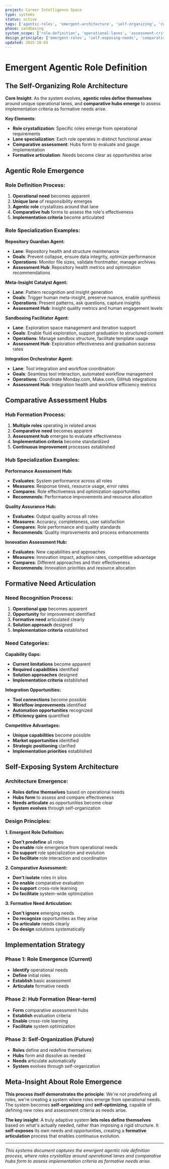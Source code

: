 ```yaml
---
project: Career Intelligence Space
type: systems
status: active
tags: ['agentic-roles', 'emergent-architecture', 'self-organizing', 'comparative-hubs']
phase: sandboxing
system_scope: ['role-definition', 'operational-lanes', 'assessment-criteria', 'formative-needs']
design_principle: ['emergent-roles', 'self-exposing-needs', 'comparative-assessment']
updated: 2025-10-03
---
```


# Emergent Agentic Role Definition

## The Self-Organizing Role Architecture

**Core Insight**: As the system evolves, **agentic roles define themselves** around unique operational lanes, and **comparative hubs emerge** to assess implementation criteria as formative needs arise.

**Key Elements**:
- **Role crystallization**: Specific roles emerge from operational requirements
- **Lane specialization**: Each role operates in distinct functional areas
- **Comparative assessment**: Hubs form to evaluate and gauge implementation
- **Formative articulation**: Needs become clear as opportunities arise

## Agentic Role Emergence

### **Role Definition Process:**
1. **Operational need** becomes apparent
2. **Unique lane** of responsibility emerges
3. **Agentic role** crystallizes around that lane
4. **Comparative hub** forms to assess the role's effectiveness
5. **Implementation criteria** become articulated

### **Role Specialization Examples:**

**Repository Guardian Agent:**
- **Lane**: Repository health and structure maintenance
- **Goals**: Prevent collapse, ensure data integrity, optimize performance
- **Operations**: Monitor file sizes, validate frontmatter, manage archives
- **Assessment Hub**: Repository health metrics and optimization recommendations

**Meta-Insight Catalyst Agent:**
- **Lane**: Pattern recognition and insight generation
- **Goals**: Trigger human meta-insight, preserve nuance, enable synthesis
- **Operations**: Present patterns, ask questions, capture insights
- **Assessment Hub**: Insight quality metrics and human engagement levels

**Sandboxing Facilitator Agent:**
- **Lane**: Exploration space management and iteration support
- **Goals**: Enable fluid exploration, support graduation to structured content
- **Operations**: Manage sandbox structure, facilitate template usage
- **Assessment Hub**: Exploration effectiveness and graduation success rates

**Integration Orchestrator Agent:**
- **Lane**: Tool integration and workflow coordination
- **Goals**: Seamless tool interaction, automated workflow management
- **Operations**: Coordinate Monday.com, Make.com, GitHub integrations
- **Assessment Hub**: Integration health and workflow efficiency metrics

## Comparative Assessment Hubs

### **Hub Formation Process:**
1. **Multiple roles** operating in related areas
2. **Comparative need** becomes apparent
3. **Assessment hub** emerges to evaluate effectiveness
4. **Implementation criteria** become standardized
5. **Continuous improvement** processes established

### **Hub Specialization Examples:**

**Performance Assessment Hub:**
- **Evaluates**: System performance across all roles
- **Measures**: Response times, resource usage, error rates
- **Compares**: Role effectiveness and optimization opportunities
- **Recommends**: Performance improvements and resource allocation

**Quality Assurance Hub:**
- **Evaluates**: Output quality across all roles
- **Measures**: Accuracy, completeness, user satisfaction
- **Compares**: Role performance and quality standards
- **Recommends**: Quality improvements and process enhancements

**Innovation Assessment Hub:**
- **Evaluates**: New capabilities and approaches
- **Measures**: Innovation impact, adoption rates, competitive advantage
- **Compares**: Different approaches and their effectiveness
- **Recommends**: Innovation priorities and resource allocation

## Formative Need Articulation

### **Need Recognition Process:**
1. **Operational gap** becomes apparent
2. **Opportunity** for improvement identified
3. **Formative need** articulated clearly
4. **Solution approach** designed
5. **Implementation criteria** established

### **Need Categories:**

**Capability Gaps:**
- **Current limitations** become apparent
- **Required capabilities** identified
- **Solution approaches** designed
- **Implementation criteria** established

**Integration Opportunities:**
- **Tool connections** become possible
- **Workflow improvements** identified
- **Automation opportunities** recognized
- **Efficiency gains** quantified

**Competitive Advantages:**
- **Unique capabilities** become possible
- **Market opportunities** identified
- **Strategic positioning** clarified
- **Implementation priorities** established

## Self-Exposing System Architecture

### **Architecture Emergence:**
- **Roles define themselves** based on operational needs
- **Hubs form** to assess and compare effectiveness
- **Needs articulate** as opportunities become clear
- **System evolves** through self-organization

### **Design Principles:**

**1. Emergent Role Definition:**
- **Don't predefine** all roles
- **Do enable** role emergence from operational needs
- **Do support** role specialization and evolution
- **Do facilitate** role interaction and coordination

**2. Comparative Assessment:**
- **Don't isolate** roles in silos
- **Do enable** comparative evaluation
- **Do support** cross-role learning
- **Do facilitate** system-wide optimization

**3. Formative Need Articulation:**
- **Don't ignore** emerging needs
- **Do recognize** opportunities as they arise
- **Do articulate** needs clearly
- **Do design** solutions systematically

## Implementation Strategy

### **Phase 1: Role Emergence (Current)**
- **Identify** operational needs
- **Define** initial roles
- **Establish** basic assessment
- **Articulate** formative needs

### **Phase 2: Hub Formation (Near-term)**
- **Form** comparative assessment hubs
- **Establish** evaluation criteria
- **Enable** cross-role learning
- **Facilitate** system optimization

### **Phase 3: Self-Organization (Future)**
- **Roles** define and redefine themselves
- **Hubs** form and dissolve as needed
- **Needs** articulate automatically
- **System** evolves through self-organization

## Meta-Insight About Role Emergence

**This process itself demonstrates the principle**: We're not predefining all roles, we're creating a system where roles emerge from operational needs. The system becomes **self-organizing** and **self-optimizing**, capable of defining new roles and assessment criteria as needs arise.

**The key insight**: A truly adaptive system **lets roles define themselves** based on what's actually needed, rather than imposing a rigid structure. It **self-exposes** its own needs and opportunities, creating a **formative articulation** process that enables continuous evolution.

---

*This systems document captures the emergent agentic role definition process, where roles crystallize around operational lanes and comparative hubs form to assess implementation criteria as formative needs arise.*
